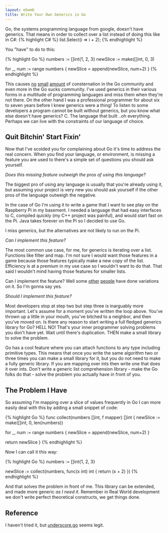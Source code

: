 ```yaml
---
layout: ebomb
title: Write Your Own Generics in Go
---
```


Go, the systems programming language from google, doesn't have generics. That means in order to collect over a list instead of doing this like in C#:
{% highlight C# %}
list.Select(i => i + 2);
{% endhighlight %}

You "have" to do to this:

{% highlight Go %}
numbers := []int{1, 2, 3}
newSlice := make([]int, 0, 3)

for _, num := range numbers {
  newSlice = append(newSlice, num+2)
}
{% endhighlight %}

This causes [no](http://stackoverflow.com/questions/3912089/why-no-generics-in-go) [small](https://functionwhatwhat.com/go%E2%80%99s-type-system-is-an-embarrassment/) [amount](http://yager.io/programming/go.html) of consternation in the Go community and even more in the Go sucks community. I've used generics in their various forms in a multitude of programming languages and miss them when they're not there. On the other hand I was a professional programmer for about six to seven years before I knew generics were a thing! To listen to some developers a program cannot be built without generics, but you know what else doesn't have generics? C. The language that built ..oh everything. Perhaps we can live with the constraints of our language of choice.

## Quit Bitchin' Start Fixin'

Now that I've scolded you for complaining about Go it's time to address the real concern. When you find your language, or environment, is missing a feature you are used to there's a simple set of questions you should ask yourself.

_Does this missing feature outweigh the pros of using this language?_

The biggest pro of using any language is usually that you're already using it, but assuming your project is very new you should ask yourself if the other pros of the language outweigh the negative.

In the case of Go I'm using it to write a game that I want to see play on the Raspberry Pi in my basement. I needed a language that had easy interfaces to C, compiled quickly (my C++ project was painful), and would start fast on the Pi. Java takes forever on the Pi so I decided to use Go.

I miss generics, but the alternatives are not likely to run on the Pi.

_Can I implement this feature?_

The most common use case, for me, for generics is iterating over a list. Functions like filter and map. I'm not sure I would want those features in a game because those features typically make a new copy of the list. Efficiency is at a premium in my use case so I wouldn't want to do that. That said I wouldn't mind having those features for smaller lists.

Can I implement the feature? Well some [other](http://bouk.co/blog/idiomatic-generics-in-go/) [people](http://blog.jonathanoliver.com/golang-has-generics/) have done variations on it. So I'm gonna say yes.

_Should I implement this feature?_

Most developers stop at step two but step three is inarguably more important. Let's assume for a moment you've written the loop above. You've thrown up a little in your mouth, you've bitched to a neighbor, and then you've moved on. Is there any reason to start writing a full fledged generics library for Go? HELL NO! That's your inner programmer solving problems you don't have yet. Wait until there's duplication. THEN make a small library to solve the problem.

Go has a cool feature where you can attach functions to any type including primitive types. This means that once you write the same algorithm two or three times you can make a small library for it, but you do not need to make a fully generic library. If you are mapping over ints then write one that does it over ints. Don't write a generic list comprehension library - make the Go folks do that - solve the problem you actually have in front of you.

## The Problem I Have

So assuming I'm mapping over a slice of values frequently in Go I can more easily deal with this by adding a small snippet of code:

{% highlight Go %}
func collect(numbers []int, f mapper) []int {
  newSlice := make([]int, 0, len(numbers))

  for _, num := range numbers {
    newSlice = append(newSlice, num+2)
  }

  return newSlice
}
{% endhighlight %}

Now I can call it this way:

{% highlight Go %}
numbers := []int{1, 2, 3}

newSlice := collect(numbers, func(x int) int {
  return (x + 2)
})
{% endhighlight %}

And that solves the problem in front of me. This library can be extended, and made more generic _as I need it_. Remember in Real World development we don't write perfect theoretical constructs, we get things done.

## Reference

I haven't tried it, but [underscore.go](https://tobyhede.github.io/go-underscore/) seems legit.


